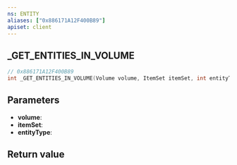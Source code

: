 ```yaml
---
ns: ENTITY
aliases: ["0x886171A12F400B89"]
apiset: client
---
```

## _GET_ENTITIES_IN_VOLUME

```c
// 0x886171A12F400B89
int _GET_ENTITIES_IN_VOLUME(Volume volume, ItemSet itemSet, int entityType);
```


## Parameters
* **volume**:
* **itemSet**:
* **entityType**:

## Return value